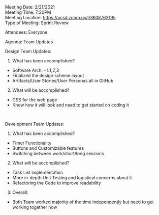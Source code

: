 Meeting Date: 2/21/2021 <br />
Meeting Time: 7:30PM <br />
Meeting Location: https://ucsd.zoom.us/j/3608763195 <br />
Type of Meeting: Sprint Review <br />

Attendees: Everyone <br />

Agenda: Team Updates <br />

Design Team Updates: <br />
1. What has been accomplished?
  * Software Arch. - L1,2,3
  * Finalized the design scheme layout
  * Artifacts/User Stories/User Personas all in GitHub
2. What will be accomplished?
  * CSS for the web page
  * Know how it will look and need to get started on coding it

<br />

Development Team Updates: <br />
1. What has been accomplished?
  * Timer Functionality
  * Buttons and Customizable features
  * Switching between work/short/long sessions
2. What will be accomplished?
  * Task List implementation
  * More in-depth Unit Testing and logistical concerns about it   
  * Refactoring the Code to improve readability


3. Overall:
  * Both Team worked majority of the  time independently but need to get working together now
<br />
